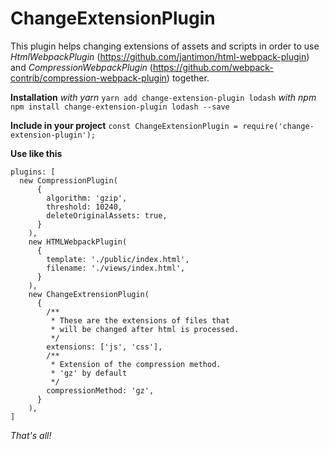 # ChangeExtensionPlugin

This plugin helps changing extensions of assets and scripts 
in order to use *HtmlWebpackPlugin* (https://github.com/jantimon/html-webpack-plugin)
and *CompressionWebpackPlugin* (https://github.com/webpack-contrib/compression-webpack-plugin) together.

**Installation** 
*with yarn* `yarn add change-extension-plugin lodash`
*with npm*  `npm install change-extension-plugin lodash --save`

**Include in your project**
`const ChangeExtensionPlugin = require('change-extension-plugin');`

**Use like this**
```
plugins: [
  new CompressionPlugin(
      {
        algorithm: 'gzip',
        threshold: 10240,
        deleteOriginalAssets: true,
      }
    ),
    new HTMLWebpackPlugin(
      {
        template: './public/index.html',
        filename: './views/index.html',
      }
    ),
    new ChangeExtrensionPlugin(
      {
        /**
         * These are the extensions of files that
         * will be changed after html is processed.
         */
        extensions: ['js', 'css'],
        /**
         * Extension of the compression method.
         * 'gz' by default
         */
        compressionMethod: 'gz',
      }
    ),
]
```

*That's all!*


